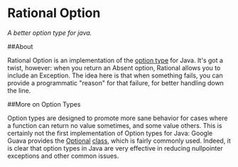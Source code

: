 Rational Option
===============

*A better option type for java.*

##About

Rational Option is an implementation of the [option type](http://en.wikipedia.org/wiki/Option_type) for Java. It's got a twist, however: when you return an Absent option, Rational allows you to include an Exception. The idea here is that when something fails, you can provide a programmatic "reason" for that failure, for better handling down the line. 

##More on Option Types

Option types are designed to promote more sane behavior for cases where a function can return no value sometimes, and some value others. This is certainly not the first implementation of Option types for Java: Google Guava provides the [Optional](http://code.google.com/p/guava-libraries/wiki/UsingAndAvoidingNullExplained) [class](http://docs.guava-libraries.googlecode.com/git-history/release/javadoc/com/google/common/base/Optional.html), which is fairly commonly used. Indeed, it is clear that option types in Java are very effective in reducing nullpointer exceptions and other common issues. 

